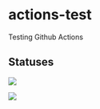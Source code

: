 # actions-test
Testing Github Actions

## Statuses
![](https://github.com/Robert-W/actions-test/workflows/Unit%20Tests/badge.svg)

![](https://github.com/Robert-W/actions-test/workflows/Docker%20Tests/badge.svg)